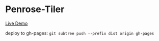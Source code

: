 # Penrose-Tiler

[Live Demo](edricy.github.io/Penrose-Tiler/dist)

deploy to gh-pages: `git subtree push --prefix dist origin gh-pages`
